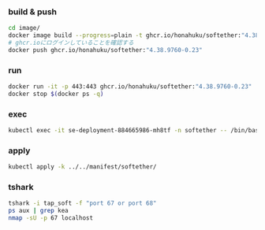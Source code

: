 ### build & push
```sh
cd image/
docker image build --progress=plain -t ghcr.io/honahuku/softether:"4.38.9760-0.23" -f Dockerfile --build-arg SERVER_PASS=xxx .
# ghcr.ioにログインしていることを確認する
docker push ghcr.io/honahuku/softether:"4.38.9760-0.23"
```
### run
```sh
docker run -it -p 443:443 ghcr.io/honahuku/softether:"4.38.9760-0.23"
docker stop $(docker ps -q)
```

### exec
```bash
kubectl exec -it se-deployment-884665986-mh8tf -n softether -- /bin/bash
```

### apply
```bash
kubectl apply -k ../../manifest/softether/
```

### tshark
```bash
tshark -i tap_soft -f "port 67 or port 68"
ps aux | grep kea
nmap -sU -p 67 localhost
```
